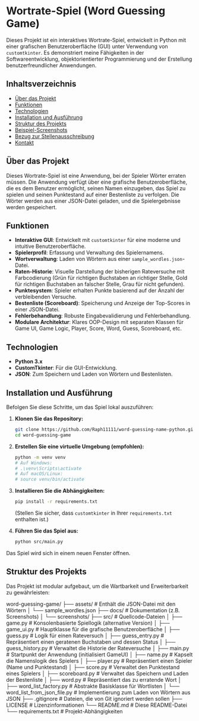 # Wortrate-Spiel (Word Guessing Game)

Dieses Projekt ist ein interaktives Wortrate-Spiel, entwickelt in Python mit einer grafischen Benutzeroberfläche (GUI) unter Verwendung von `customtkinter`. Es demonstriert meine Fähigkeiten in der Softwareentwicklung, objektorientierter Programmierung und der Erstellung benutzerfreundlicher Anwendungen.

## Inhaltsverzeichnis
- [Über das Projekt](#über-das-projekt)
- [Funktionen](#funktionen)
- [Technologien](#technologien)
- [Installation und Ausführung](#installation-und-ausführung)
- [Struktur des Projekts](#struktur-des-projekts)
- [Beispiel-Screenshots](#beispiel-screenshots)
- [Bezug zur Stellenausschreibung](#bezug-zur-stellenausschreibung)
- [Kontakt](#kontakt)

## Über das Projekt

Dieses Wortrate-Spiel ist eine Anwendung, bei der Spieler Wörter erraten müssen. Die Anwendung verfügt über eine grafische Benutzeroberfläche, die es dem Benutzer ermöglicht, seinen Namen einzugeben, das Spiel zu spielen und seinen Punktestand auf einer Bestenliste zu verfolgen. Die Wörter werden aus einer JSON-Datei geladen, und die Spielergebnisse werden gespeichert.

## Funktionen

* **Interaktive GUI**: Entwickelt mit `customtkinter` für eine moderne und intuitive Benutzeroberfläche.
* **Spielerprofil**: Erfassung und Verwaltung des Spielernamens.
* **Wortverwaltung**: Laden von Wörtern aus einer `sample_wordles.json`-Datei.
* **Raten-Historie**: Visuelle Darstellung der bisherigen Rateversuche mit Farbcodierung (Grün für richtigen Buchstaben an richtiger Stelle, Gold für richtigen Buchstaben an falscher Stelle, Grau für nicht gefunden).
* **Punktesystem**: Spieler erhalten Punkte basierend auf der Anzahl der verbleibenden Versuche.
* **Bestenliste (Scoreboard)**: Speicherung und Anzeige der Top-Scores in einer JSON-Datei.
* **Fehlerbehandlung**: Robuste Eingabevalidierung und Fehlerbehandlung.
* **Modulare Architektur**: Klares OOP-Design mit separaten Klassen für Game UI, Game Logic, Player, Score, Word, Guess, Scoreboard, etc.

## Technologien

* **Python 3.x**
* **CustomTkinter**: Für die GUI-Entwicklung.
* **JSON**: Zum Speichern und Laden von Wörtern und Bestenlisten.

## Installation und Ausführung

Befolgen Sie diese Schritte, um das Spiel lokal auszuführen:

1.  **Klonen Sie das Repository:**
    ```bash
    git clone https://github.com/Raph11111/word-guessing-name-python.git
    cd word-guessing-game
    ```

2.  **Erstellen Sie eine virtuelle Umgebung (empfohlen):**
    ```bash
    python -m venv venv
    # Auf Windows:
    # .\venv\Scripts\activate
    # Auf macOS/Linux:
    # source venv/bin/activate
    ```

3.  **Installieren Sie die Abhängigkeiten:**
    ```bash
    pip install -r requirements.txt
    ```
    (Stellen Sie sicher, dass `customtkinter` in Ihrer `requirements.txt` enthalten ist.)

4.  **Führen Sie das Spiel aus:**
    ```bash
    python src/main.py
    ```

Das Spiel wird sich in einem neuen Fenster öffnen.

## Struktur des Projekts

Das Projekt ist modular aufgebaut, um die Wartbarkeit und Erweiterbarkeit zu gewährleisten:

word-guessing-game/
├── assets/                  # Enthält die JSON-Datei mit den Wörtern
│ └── sample_wordles.json
├── docs/                    # Dokumentation (z.B. Screenshots)
│ └── screenshots/
├── src/                     # Quellcode-Dateien
│ ├── game.py                # Konsolenbasierte Spiellogik (alternative Version)
│ ├── game_ui.py             # Hauptklasse für die grafische Benutzeroberfläche
│ ├── guess.py               # Logik für einen Rateversuch
│ ├── guess_entry.py         # Repräsentiert einen geratenen Buchstaben und dessen Status
│ ├── guess_history.py       # Verwaltet die Historie der Rateversuche
│ ├── main.py                # Startpunkt der Anwendung (initialisiert GameUI)
│ ├── name.py                # Kapselt die Namenslogik des Spielers
│ ├── player.py              # Repräsentiert einen Spieler (Name und Punktestand)
│ ├── score.py               # Verwaltet den Punktestand eines Spielers
│ ├── scoreboard.py          # Verwaltet das Speichern und Laden der Bestenliste
│ ├── word.py                # Repräsentiert das zu erratende Wort
│ ├── word_list_factory.py   # Abstrakte Basisklasse für Wortlisten
│ └── word_list_from_json_file.py # Implementierung zum Laden von Wörtern aus JSON
├── .gitignore               # Dateien, die von Git ignoriert werden sollen
├── LICENSE                  # Lizenzinformationen
└── README.md                # Diese README-Datei
└── requirements.txt         # Projekt-Abhängigkeiten
